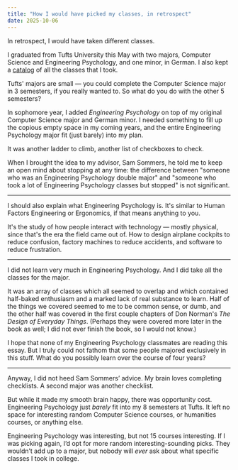 ```yaml
---
title: "How I would have picked my classes, in retrospect"
date: 2025-10-06
---
```


In retrospect, I would have taken different classes.

I graduated from Tufts University this May with two majors, Computer Science and Engineering Psychology, and one minor, in German. I also kept a [catalog](https://tufts.ben.page) of all the classes that I took.

Tufts' majors are small — you could complete the Computer Science major in 3 semesters, if you really wanted to. So what do you do with the other 5 semesters?

In sophomore year, I added *Engineering Psychology* on top of my original Computer Science major and German minor. I needed something to fill up the copious empty space in my coming years, and the entire Engineering Psychology major fit (just barely) into my plan.

It was another ladder to climb, another list of checkboxes to check.

When I brought the idea to my advisor, Sam Sommers, he told me to keep an open mind about stopping at any time: the difference between "someone who was an Engineering Psychology double major" and "someone who took a lot of Engineering Psychology classes but stopped" is not significant.

---

I should also explain what Engineering Psychology is. It's similar to Human Factors Engineering or Ergonomics, if that means anything to you.

It's the study of how people interact with technology — mostly physical, since that's the era the field came out of. How to design airplane cockpits to reduce confusion, factory machines to reduce accidents, and software to reduce frustration.

---

I did not learn very much in Engineering Psychology. And I did take all the classes for the major.

It was an array of classes which all seemed to overlap and which contained half-baked enthusiasm and a marked lack of real substance to learn. Half of the things we covered seemed to me to be common sense, or dumb, and the other half was covered in the first couple chapters of Don Norman's *The Design of Everyday Things*. (Perhaps they were covered more later in the book as well; I did not ever finish the book, so I would not know.)

I hope that none of my Engineering Psychology classmates are reading this essay. But I truly could not fathom that some people majored exclusively in this stuff. What do you possibly learn over the course of four years?

---

Anyway, I did not heed Sam Sommers’ advice. My brain loves completing checklists. A second major was another checklist.

But while it made my smooth brain happy, there was opportunity cost. Engineering Psychology just *barely* fit into my 8 semesters at Tufts. It left no space for interesting random Computer Science courses, or humanities courses, or anything else.

Engineering Psychology was interesting, but not 15 courses interesting. If I was picking again, I’d opt for more random interesting-sounding picks. They wouldn’t add up to a major, but nobody will *ever* ask about what specific classes I took in college.
